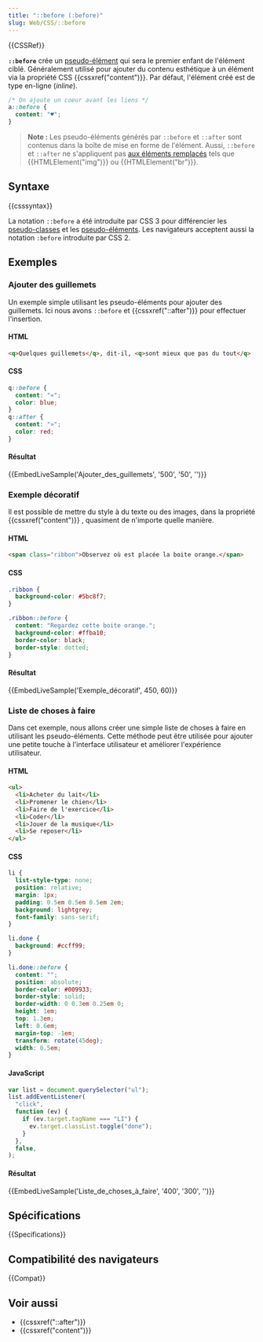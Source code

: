 ```yaml
---
title: "::before (:before)"
slug: Web/CSS/::before
---
```


{{CSSRef}}

**`::before`** crée un [pseudo-élément](/fr/docs/Web/CSS/Pseudo-éléments) qui sera le premier enfant de l'élément ciblé. Généralement utilisé pour ajouter du contenu esthétique à un élément via la propriété CSS {{cssxref("content")}}. Par défaut, l'élément créé est de type en-ligne (_inline_).

```css
/* On ajoute un coeur avant les liens */
a::before {
  content: "♥";
}
```

> **Note :** Les pseudo-éléments générés par `::before` et `::after` sont contenus dans la boîte de mise en forme de l'élément. Aussi, `::before` et `::after` ne s'appliquent pas [aux éléments remplacés](/fr/docs/Web/CSS/Élément_remplacé) tels que {{HTMLElement("img")}} ou {{HTMLElement("br")}}.

## Syntaxe

{{csssyntax}}

La notation `::before` a été introduite par CSS 3 pour différencier les [pseudo-classes](/fr/docs/Web/CSS/Pseudo-classes) et les [pseudo-éléments](/fr/docs/Web/CSS/Pseudo-éléments). Les navigateurs acceptent aussi la notation `:before` introduite par CSS 2.

## Exemples

### Ajouter des guillemets

Un exemple simple utilisant les pseudo-éléments pour ajouter des guillemets. Ici nous avons `::before` et {{cssxref("::after")}} pour effectuer l'insertion.

#### HTML

```html
<q>Quelques guillemets</q>, dit-il, <q>sont mieux que pas du tout</q>
```

#### CSS

```css
q::before {
  content: "«";
  color: blue;
}
q::after {
  content: "»";
  color: red;
}
```

#### Résultat

{{EmbedLiveSample('Ajouter_des_guillemets', '500', '50', '')}}

### Exemple décoratif

Il est possible de mettre du style à du texte ou des images, dans la propriété {{cssxref("content")}} , quasiment de n'importe quelle manière.

#### HTML

```html
<span class="ribbon">Observez où est placée la boite orange.</span>
```

#### CSS

```css
.ribbon {
  background-color: #5bc8f7;
}

.ribbon::before {
  content: "Regardez cette boite orange.";
  background-color: #ffba10;
  border-color: black;
  border-style: dotted;
}
```

#### Résultat

{{EmbedLiveSample('Exemple_décoratif', 450, 60)}}

### Liste de choses à faire

Dans cet exemple, nous allons créer une simple liste de choses à faire en utilisant les pseudo-éléments. Cette méthode peut être utilisée pour ajouter une petite touche à l'interface utilisateur et améliorer l'expérience utilisateur.

#### HTML

```html
<ul>
  <li>Acheter du lait</li>
  <li>Promener le chien</li>
  <li>Faire de l'exercice</li>
  <li>Coder</li>
  <li>Jouer de la musique</li>
  <li>Se reposer</li>
</ul>
```

#### CSS

```css
li {
  list-style-type: none;
  position: relative;
  margin: 1px;
  padding: 0.5em 0.5em 0.5em 2em;
  background: lightgrey;
  font-family: sans-serif;
}

li.done {
  background: #ccff99;
}

li.done::before {
  content: "";
  position: absolute;
  border-color: #009933;
  border-style: solid;
  border-width: 0 0.3em 0.25em 0;
  height: 1em;
  top: 1.3em;
  left: 0.6em;
  margin-top: -1em;
  transform: rotate(45deg);
  width: 0.5em;
}
```

#### JavaScript

```js
var list = document.querySelector("ul");
list.addEventListener(
  "click",
  function (ev) {
    if (ev.target.tagName === "LI") {
      ev.target.classList.toggle("done");
    }
  },
  false,
);
```

#### Résultat

{{EmbedLiveSample('Liste_de_choses_à_faire', '400', '300', '')}}

## Spécifications

{{Specifications}}

## Compatibilité des navigateurs

{{Compat}}

## Voir aussi

- {{cssxref("::after")}}
- {{cssxref("content")}}

